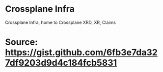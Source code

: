 # Crossplane Infra

Crossplane Infra, home to Crossplane XRD, XR, Claims

# Source: https://gist.github.com/6fb3e7da327df9203d9d4c184fcb5831
